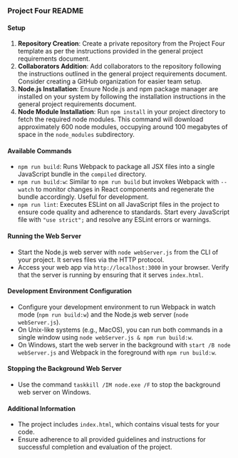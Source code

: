 ### Project Four README

#### Setup
1. **Repository Creation**: Create a private repository from the Project Four template as per the instructions provided in the general project requirements document.
2. **Collaborators Addition**: Add collaborators to the repository following the instructions outlined in the general project requirements document. Consider creating a GitHub organization for easier team setup.
3. **Node.js Installation**: Ensure Node.js and npm package manager are installed on your system by following the installation instructions in the general project requirements document.
4. **Node Module Installation**: Run `npm install` in your project directory to fetch the required node modules. This command will download approximately 600 node modules, occupying around 100 megabytes of space in the `node_modules` subdirectory.

#### Available Commands
- `npm run build`: Runs Webpack to package all JSX files into a single JavaScript bundle in the `compiled` directory.
- `npm run build:w`: Similar to `npm run build` but invokes Webpack with `--watch` to monitor changes in React components and regenerate the bundle accordingly. Useful for development.
- `npm run lint`: Executes ESLint on all JavaScript files in the project to ensure code quality and adherence to standards. Start every JavaScript file with `"use strict";` and resolve any ESLint errors or warnings.

#### Running the Web Server
- Start the Node.js web server with `node webServer.js` from the CLI of your project. It serves files via the HTTP protocol.
- Access your web app via `http://localhost:3000` in your browser. Verify that the server is running by ensuring that it serves `index.html`.

#### Development Environment Configuration
- Configure your development environment to run Webpack in watch mode (`npm run build:w`) and the Node.js web server (`node webServer.js`).
- On Unix-like systems (e.g., MacOS), you can run both commands in a single window using `node webServer.js & npm run build:w`.
- On Windows, start the web server in the background with `start /B node webServer.js` and Webpack in the foreground with `npm run build:w`.

#### Stopping the Background Web Server
- Use the command `taskkill /IM node.exe /F` to stop the background web server on Windows.

#### Additional Information
- The project includes `index.html`, which contains visual tests for your code.
- Ensure adherence to all provided guidelines and instructions for successful completion and evaluation of the project.
